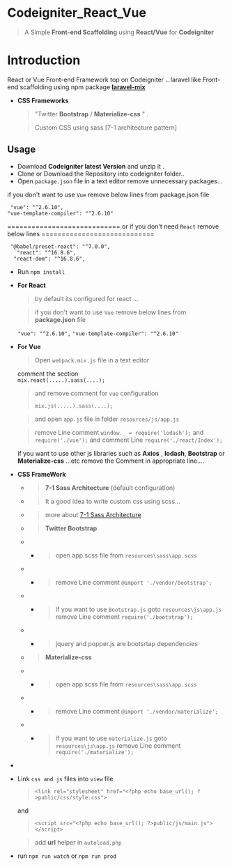 # Codeigniter_React_Vue

> A Simple  **Front-end Scaffolding** using  **React/Vue** for       **Codeigniter**
>

# Introduction

React or Vue Front-end Framework top on Codeigniter  ..
laravel like Front-end scaffolding using npm package **[laravel-mix](https://github.com/JeffreyWay/laravel-mix)** 

- **CSS Frameworks**


	> "Twitter **Bootstrap** / **Materialize-css** " .
	
   >Custom CSS using sass [7-1 architecture pattern]

## Usage

- Download   **Codeigniter latest Version** and unzip it .
- Clone or Download the Repository into  codeigniter folder..
- Open `package.json` file in a text editor remove unnecessary packages...


if you don't want to use `Vue` remove  below lines from package.json file

     "vue": "^2.6.10",
    "vue-template-compiler": "^2.6.10"
============================
    or if you don't need `React` remove below lines
    ============================
   

     "@babel/preset-react": "^7.0.0",
       "react": "^16.8.6",
      "react-dom": "^16.8.6",

 - Run `npm install`  
 -  **For  React**
	 >by default its configured for  react ... 
	 
	 >if you don't want to use `Vue` remove  below lines from **package.json** file
	 
	`"vue": "^2.6.10",`
	`"vue-template-compiler": "^2.6.10"`

- **For Vue**  
	> Open `webpack.mix.js` file in a text editor
   
   comment the section  
   `mix.react(.....).sass(....);`
   
	>and  remove comment for `vue` configuration 
   
	 >`mix.js(.....).sass(....);`

    
	 >and open `app.js` file in folder  `resources/js/app.js`
 
	 >remove Line comment  `window._ = require('lodash');` and `require('./vue');`
 and comment Line `require('./react/Index');`

	if you want to use other js libraries such as **Axios** , **lodash**, **Bootstrap** or **Materialize-css** ...etc remove the Comment in appropriate line....

- **CSS FrameWork**  
	- >**7-1 Sass Architecture** (default configuration)
	- > It a good idea to write custom css using scss... 
	- >more about [7-1 Sass Architecture](https://sass-guidelin.es/)
	- >**Twitter Bootstrap**  
	- - > open app.scss file from `resources\sass\app.scss`
	- - > remove Line comment  `@import './vendor/bootstrap';`
	- - > if you want to use  `Bootstrap.js`  goto `resources\js\app.js` remove Line comment `require('./bootstrap');`
	 - - > jquery and popper.js are bootsrtap dependencies
		

	- >**Materialize-css** 
	- - > open app.scss file from `resources\sass\app.scss`
	- - > remove Line comment  `@import './vendor/materialize';`
	- - > if you want to use  `materialize.js`  goto `resources\js\app.js` remove Line comment `require('./materialize');`
- 

- Link `css and js` files into `view` file
	
	>`<link rel="stylesheet" href="<?php echo base_url(); ?>public/css/style.css">`
	
	and 
	
	>`<script src="<?php echo base_url(); ?>public/js/main.js"></script>`
	
	>add **url** helper in  `autoload.php `   

- run  `npm run watch` or `npm run prod` 
